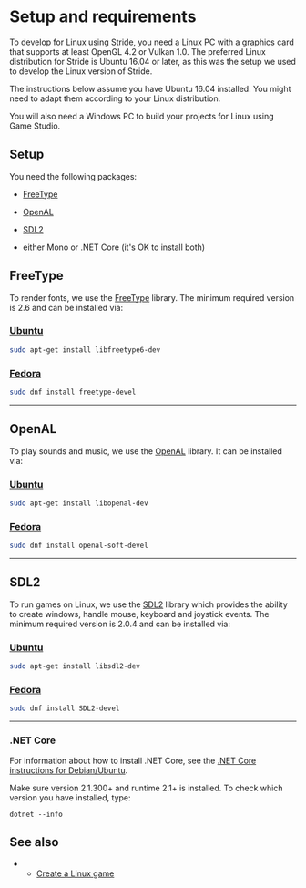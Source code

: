 # Setup and requirements

To develop for Linux using Stride, you need a Linux PC with a graphics card that supports at least OpenGL 4.2 or Vulkan 1.0. The preferred Linux distribution for Stride is Ubuntu 16.04 or later, as this was the setup we used to develop the Linux version of Stride.

The instructions below assume you have Ubuntu 16.04 installed. You might need to adapt them according to your Linux distribution.

You will also need a Windows PC to build your projects for Linux using Game Studio.

## Setup

You need the following packages:

* [FreeType](#freetype)

* [OpenAL](#openal)

* [SDL2](#sdl2)

* either Mono or .NET Core (it's OK to install both)

## FreeType

To render fonts, we use the [FreeType](https://www.freetype.org/) library. The minimum required version is 2.6 and can be installed via:

### [Ubuntu](#tab/freetype-ubuntu)

```bash
sudo apt-get install libfreetype6-dev
```

### [Fedora](#tab/freetype-fedora)

```bash
sudo dnf install freetype-devel
```

---

## OpenAL

To play sounds and music, we use the [OpenAL](https://www.openal.org/) library. It can be installed via:

### [Ubuntu](#tab/openal-ubuntu)

```bash
sudo apt-get install libopenal-dev
```

### [Fedora](#tab/openal-fedora)

```bash
sudo dnf install openal-soft-devel
```

---

## SDL2

To run games on Linux, we use the [SDL2](https://www.libsdl.org/) library which provides the ability to create windows, handle mouse, keyboard and joystick events. The minimum required version is 2.0.4 and can be installed via:

### [Ubuntu](#tab/sdl2-ubuntu)

```bash
sudo apt-get install libsdl2-dev
```

### [Fedora](#tab/sdl2-fedora)

```bash
sudo dnf install SDL2-devel
```

---

### .NET Core

For information about how to install .NET Core, see the [.NET Core instructions for Debian/Ubuntu](https://docs.microsoft.com/en-us/dotnet/core/linux-prerequisites?tabs=netcore2x).

Make sure version 2.1.300+ and runtime 2.1+ is installed. To check which version you have installed, type:

```
dotnet --info
```

## See also

* * [Create a Linux game](create-a-linux-game.md)
